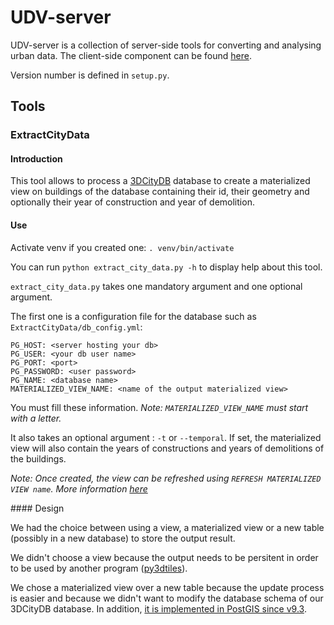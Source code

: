 # UDV-server

UDV-server is a collection of server-side tools for converting and analysing urban data.
The client-side component can be found [here](https://github.com/MEPP-team/UDV).

Version number is defined in `setup.py`.

## Tools

### ExtractCityData

#### Introduction

This tool allows to process a
[3DCityDB](https://www.3dcitydb.org/3dcitydb/3dcitydbhomepage/) database to create
a materialized view on buildings of the database containing their id, their geometry
and optionally their year of construction and year of demolition.

#### Use

Activate venv if you created one:
`. venv/bin/activate`

You can run `python extract_city_data.py -h` to display help about this tool.

`extract_city_data.py` takes one mandatory argument and one optional argument.

The first one is a configuration file for the database such as `ExtractCityData/db_config.yml`:

```
PG_HOST: <server hosting your db>
PG_USER: <your db user name>
PG_PORT: <port>
PG_PASSWORD: <user password>
PG_NAME: <database name>
MATERIALIZED_VIEW_NAME: <name of the output materialized view>
```

You must fill these information. *Note: `MATERIALIZED_VIEW_NAME` must start with
a letter.*

It also takes an optional argument : `-t` or `--temporal`. If set, the materialized
view will also contain the years of constructions and years of demolitions of the
buildings.

*Note: Once created, the view can be refreshed using `REFRESH MATERIALIZED VIEW name`.
More information
 [here](https://www.postgresql.org/docs/9.3/static/sql-refreshmaterializedview.html)*

#### Design

We had the choice between using a view, a materialized view or a new table
(possibly in a new database) to store the output result.

We didn't choose a view because the output needs to be persitent in order to be
used by another program ([py3dtiles](https://github.com/MEPP-team/py3dtiles)).

We chose a materialized view over a new table because the update process is easier
and because we didn't want to modify the database schema of our 3DCityDB database.
In addition,
[it is implemented in PostGIS since v9.3](https://www.postgresql.org/docs/9.4/static/sql-creatematerializedview.html).
